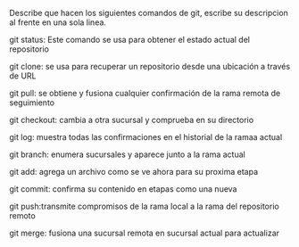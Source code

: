 Describe que hacen los siguientes comandos de git, escribe su descripcion al frente en una sola linea.

git status: Este comando se usa para obtener el estado actual del repositorio

git clone: se usa para recuperar un repositorio desde una ubicación a través de URL

git pull: se obtiene y fusiona cualquier confirmación de la rama remota de seguimiento

git checkout: cambia a otra sucursal y comprueba en su directorio

git log: muestra todas las confirmaciones en el historial de la ramaa actual

git branch: enumera sucursales y aparece junto a la rama actual

git add: agrega un archivo como se ve ahora para su proxima etapa

git commit: confirma su contenido en etapas como una nueva 

git push:transmite compromisos de la rama local a la rama del repositorio remoto

git merge:  fusiona una sucursal remota en sucursal actual para actualizar
